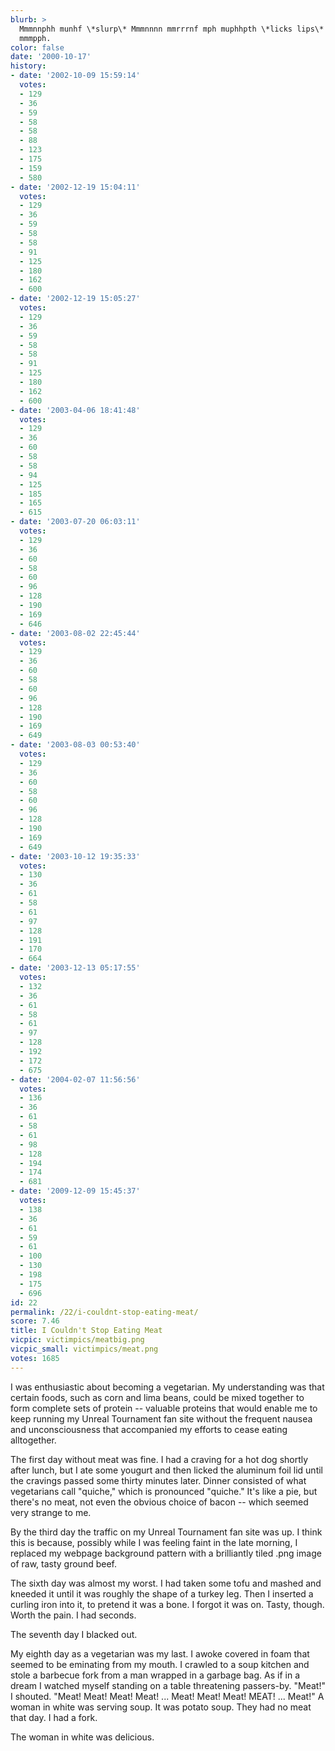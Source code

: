 ```yaml
---
blurb: >
  Mmmnnphh munhf \*slurp\* Mmmnnnn mmrrrnf mph muphhpth \*licks lips\* Ummmm num mmnnn
  mmmpph.
color: false
date: '2000-10-17'
history:
- date: '2002-10-09 15:59:14'
  votes:
  - 129
  - 36
  - 59
  - 58
  - 58
  - 88
  - 123
  - 175
  - 159
  - 580
- date: '2002-12-19 15:04:11'
  votes:
  - 129
  - 36
  - 59
  - 58
  - 58
  - 91
  - 125
  - 180
  - 162
  - 600
- date: '2002-12-19 15:05:27'
  votes:
  - 129
  - 36
  - 59
  - 58
  - 58
  - 91
  - 125
  - 180
  - 162
  - 600
- date: '2003-04-06 18:41:48'
  votes:
  - 129
  - 36
  - 60
  - 58
  - 58
  - 94
  - 125
  - 185
  - 165
  - 615
- date: '2003-07-20 06:03:11'
  votes:
  - 129
  - 36
  - 60
  - 58
  - 60
  - 96
  - 128
  - 190
  - 169
  - 646
- date: '2003-08-02 22:45:44'
  votes:
  - 129
  - 36
  - 60
  - 58
  - 60
  - 96
  - 128
  - 190
  - 169
  - 649
- date: '2003-08-03 00:53:40'
  votes:
  - 129
  - 36
  - 60
  - 58
  - 60
  - 96
  - 128
  - 190
  - 169
  - 649
- date: '2003-10-12 19:35:33'
  votes:
  - 130
  - 36
  - 61
  - 58
  - 61
  - 97
  - 128
  - 191
  - 170
  - 664
- date: '2003-12-13 05:17:55'
  votes:
  - 132
  - 36
  - 61
  - 58
  - 61
  - 97
  - 128
  - 192
  - 172
  - 675
- date: '2004-02-07 11:56:56'
  votes:
  - 136
  - 36
  - 61
  - 58
  - 61
  - 98
  - 128
  - 194
  - 174
  - 681
- date: '2009-12-09 15:45:37'
  votes:
  - 138
  - 36
  - 61
  - 59
  - 61
  - 100
  - 130
  - 198
  - 175
  - 696
id: 22
permalink: /22/i-couldnt-stop-eating-meat/
score: 7.46
title: I Couldn't Stop Eating Meat
vicpic: victimpics/meatbig.png
vicpic_small: victimpics/meat.png
votes: 1685
---
```


I was enthusiastic about becoming a vegetarian. My understanding was
that certain foods, such as corn and lima beans, could be mixed together
to form complete sets of protein -- valuable proteins that would enable
me to keep running my Unreal Tournament fan site without the frequent
nausea and unconsciousness that accompanied my efforts to cease eating
alltogether.

The first day without meat was fine. I had a craving for a hot dog
shortly after lunch, but I ate some yougurt and then licked the aluminum
foil lid until the cravings passed some thirty minutes later. Dinner
consisted of what vegetarians call "quiche," which is pronounced
"quiche." It's like a pie, but there's no meat, not even the obvious
choice of bacon -- which seemed very strange to me.

By the third day the traffic on my Unreal Tournament fan site was up. I
think this is because, possibly while I was feeling faint in the late
morning, I replaced my webpage background pattern with a brilliantly
tiled .png image of raw, tasty ground beef.

The sixth day was almost my worst. I had taken some tofu and mashed and
kneeded it until it was roughly the shape of a turkey leg. Then I
inserted a curling iron into it, to pretend it was a bone. I forgot it
was on. Tasty, though. Worth the pain. I had seconds.

The seventh day I blacked out.

My eighth day as a vegetarian was my last. I awoke covered in foam that
seemed to be eminating from my mouth. I crawled to a soup kitchen and
stole a barbecue fork from a man wrapped in a garbage bag. As if in a
dream I watched myself standing on a table threatening passers-by.
"Meat!" I shouted. "Meat! Meat! Meat! Meat! ... Meat! Meat! Meat! MEAT!
... Meat!" A woman in white was serving soup. It was potato soup. They
had no meat that day. I had a fork.

The woman in white was delicious.